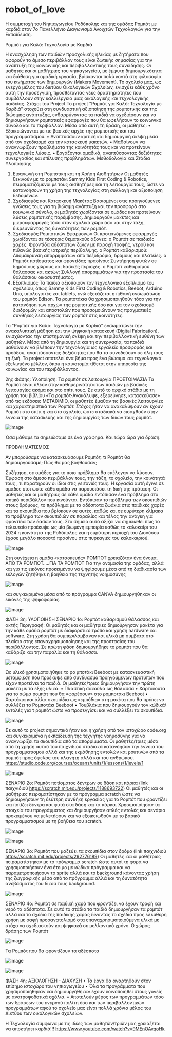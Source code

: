 # robot_of_love
Η συμμετοχή του Νηπιαγωγείου Ροδόπολης και της ομάδας Ρομπότ με καρδιά στον 7ο Πανελλήνιο Διαγωνισμό Ανοιχτών Τεχνολογιών για την Εκπαίδευση. 

Ρομπότ για Καλό: Τεχνολογία με Καρδιά

Η ενασχόληση των παιδιών προσχολικής ηλικίας με ζητήματα που αφορούν το άμεσο περιβάλλον τους είναι ζωτικής σημασίας για την ανάπτυξη της κοινωνικής και περιβαλλοντικής τους συνείδησης. Οι μαθητές και οι μαθήτριες του νηπιαγωγείου, με έμφυτη δημιουργικότητα και διάθεση για ομαδική εργασία, βρίσκονται πολύ κοντά στη φιλοσοφία του κινήματος των δημιουργών (Makers Movement). Το σχολείο μας, ως ενεργό μέλος του δικτύου Οικολογικών Σχολείων, ενισχύει κάθε χρόνο αυτή την προσέγγιση, προσθέτοντας νέες δραστηριότητες που συμβάλλουν στην καλλιέργεια μιας οικολογικής και τεχνολογικής παιδείας.
Στόχοι του Project
Το project "Ρομπότ για Καλό: Τεχνολογία με Καρδιά" στοχεύει στη συνδυαστική αξιοποίηση της ρομποτικής και της βιώσιμης ανάπτυξης, ενθαρρύνοντας τα παιδιά να σχεδιάσουν και να δημιουργήσουν ρομποτικές εφαρμογές που θα ωφελήσουν το κοινωνικό σύνολο και το περιβάλλον.
Μέσα από αυτή τη δράση, οι μαθητές:
•	Εξοικειώνονται με τις βασικές αρχές της ρομποτικής και του προγραμματισμού.
•	Αναπτύσσουν κριτική και δημιουργική σκέψη μέσα από τον σχεδιασμό και την κατασκευή μακετών.
•	Μαθαίνουν να αναγνωρίζουν προβλήματα της κοινότητάς τους και να προτείνουν τεχνολογικές λύσεις.
•	Εργάζονται ομαδικά, αναπτύσσοντας δεξιότητες συνεργασίας και επίλυσης προβλημάτων.
Μεθοδολογία και Στάδια Υλοποίησης
1.	Εισαγωγή στη Ρομποτική και τη Χρήση Αισθητήρων
Οι μαθητές ξεκινούν με το ρομποτάκι Sammy Kids First Coding & Robotics, πειραματιζόμενοι με τους αισθητήρες και τη λειτουργία τους, ώστε να κατανοήσουν τη χρήση της τεχνολογίας στη συλλογή και αξιοποίηση δεδομένων.
2.	Σχεδιασμός και Κατασκευή Μακέτας
Βασισμένοι στις προηγούμενες γνώσεις τους για τη βιώσιμη ανάπτυξη και την προσφορά στο κοινωνικό σύνολο, οι μαθητές χωρίζονται σε ομάδες και προτείνουν λύσεις ρομποτικής παρέμβασης. Δημιουργούν μακέτες και μικροεφαρμογές τόσο στον σχολικό χώρο όσο και στην τάξη, διερευνώντας τις δυνατότητες των ρομπότ.
3.	Σχεδιασμός Ρομποτικών Εφαρμογών
Οι προτεινόμενες εφαρμογές χωρίζονται σε τέσσερις θεματικούς άξονες:
o	Ρομπότ σε παιδικές χαρές: Φροντίδα αδέσποτων ζώων με παροχή τροφής, νερού και πιθανώς βασικής ιατρικής περίθαλψης.
o	Ρομπότ καθαρισμού: Απομάκρυνση απορριμμάτων από πεζοδρόμια, δρόμους και πλατείες.
o	Ρομπότ ποτίσματος και φροντίδας πρασίνου: Συντήρηση φυτών σε δημόσιους χώρους και δασικές περιοχές.
o	Ρομπότ καθαρισμού θάλασσας και ακτών: Συλλογή απορριμμάτων για την προστασία του θαλάσσιου οικοσυστήματος.
4.	Εξοπλισμός
Τα παιδιά αξιοποιούν τον τεχνολογικό εξοπλισμό του σχολείου, όπως Sammy Kids First Coding & Robotics, Beebot, Arduino Uno, υπολογιστές και tablets, ενώ εξετάζεται η πιθανή ενσωμάτωση του ρομπότ Edison.
Τα ρομποτάκια θα χρησιμοποιηθούν τόσο για την κατανόηση των αρχών της ρομποτικής όσο και για τον σχεδιασμό διαδρομών και αποστολών που προσομοιώνουν τις πραγματικές συνθήκες λειτουργίας των ρομπότ στις κοινότητες.

Το "Ρομπότ για Καλό: Τεχνολογία με Καρδιά" ενσωματώνει την ανακαλυπτική μάθηση και την ψηφιακή κατασκευή (Digital Fabrication), ενισχύοντας την επιστημονική σκέψη και την περιβαλλοντική ευθύνη των μαθητών. Μέσα από τη δημιουργία και τη συνεργασία, τα παιδιά μαθαίνουν να βλέπουν την τεχνολογία ως εργαλείο προσφοράς και προόδου, αναπτύσσοντας δεξιότητες που θα τα συνοδεύουν σε όλη τους τη ζωή.
Το project αποτελεί ένα βήμα προς ένα βιώσιμο και τεχνολογικά εξελιγμένο μέλλον, όπου η καινοτομία τίθεται στην υπηρεσία της κοινωνίας και του περιβάλλοντος.

2ης Φάσης: Υλοποίηση: Τα ρομπότ σε λειτουργία
ΠΡΟΕΤΟΙΜΑΣΙΑ
Τα Ρομπότ είναι πλέον στην καθημερινότητα των παιδιών με βασικές λειτουργίες ακόμα και στο σπίτι τους. Σε αυτό το αρχικό στάδιο με τη χρήση του βιβλίου «Τα ρομπότ-Ανακάλυψε, εξερεύνησε, κατασκεύασε» από τις εκδόσεις ΜΕΤΑΙΧΜΙΟ, οι μαθητές έμαθαν τις βασικές λειτουργίες και χαρακτηριστικά των Ρομπότ. Στόχος ήταν να ανακαλύψουν αν έχουν Ρομπότ στο σπίτι ή και στο σχολείο, ώστε σταδιακά να εισαχθούν στην έννοια της κατασκευής και της δημιουργίας των δικών τους ρομπότ. 

![image](https://github.com/user-attachments/assets/7f3126f2-3fcd-4986-a7d4-50a6c225a01d)

Όσα μάθαμε τα σημειώσαμε σε ένα γράφημα. Και τώρα ώρα για δράση.

ΠΡΟΒΛΗΜΑΤΙΣΜΟΣ

Αν μπορούσαμε να κατασκευάσουμε Ρομπότ, τι Ρομπότ θα δημιουργούσαμε;
Πώς θα μας βοηθούσαν;

Συζήτηση, σε ομάδες για το ποιο πρόβλημα θα επέλεγαν να λύσουν. Έμφαση στο άμεσο περιβάλλον τους, την τάξη, το σχολείο, την κοινότητά τους , τι παρατηρούν οι ίδιοι στις γειτονιές τους. Η εργασία αυτή έγινε σε ομάδες έτσι ώστε κάθε ομάδα να παρουσιάσει τη δική της πρόταση. 
Οι μαθητές και οι μαθήτριες σε κάθε ομάδα εντόπισαν ένα πρόβλημα στο τοπικό περιβάλλον που κινούνται. Εντόπισαν το πρόβλημα των σκουπιδιών στους δρόμους, το πρόβλημα με τα αδέσποτα ζωάκια στις παιδικές χαρές και τα σκουπίδια που βρίσκουν σε αυτές, καθώς και σε ευρύτερη κλίμακα το πρόβλημα των σκουπιδιών σε παραλίες και τέλος την ανάγκη για φροντίδα των δασών τους. Στο σημείο αυτό αξίζει να σημειωθεί πως το τελευταίο προέκυψε ως μία βιωμένη εμπειρία καθώς το καλοκαίρι του 2024 η κοινότητα της Ροδόπολης και η ευρύτερη περιοχή του Διονύσου έχασε μεγάλο ποσοστό πρασίνου στις πυρκαγιές του καλοκαιριού. 

![image](https://github.com/user-attachments/assets/2780497f-2a6a-4cf4-9595-eb3a581cc06f)

Στη συνέχεια η ομάδα «κατασκευής» ΡΟΜΠΟΤ χρειαζόταν ένα όνομα.
ΑΠΟ ΤΑ ΡΟΜΠΟΤ…..ΓΙΑ ΤΑ ΡΟΜΠΟΤ
Για την ονομασία της ομάδας, αλλά και για τις εικόνες προκειμένου να ψηφίσουμε μέσα από τη διαδικασία των εκλογών ζητήθηκε η βοήθεια της τεχνητής νοημοσύνης 

![image](https://github.com/user-attachments/assets/7be4faab-630c-40e3-86ad-b9b18db3fdaa)

και συγκεκριμένα μέσα από το πρόγραμμα CANVA δημιουργήθηκαν οι εικόνες της ψηφοφορίας. 

![image](https://github.com/user-attachments/assets/5926aee8-1a9e-4e21-a500-d151d35f3c1a)

ΦΑΣΗ 3η: ΥΛΟΠΟΙΗΣΗ
ΣΕΝΑΡΙΟ 1ο: Ρομπότ καθαρισμού θάλασσας και ακτής
Περιγραφή: Οι μαθητές και οι μαθήτριες δημιούργησαν μακέτα για την κάθε ομάδα ρομπότ με διαφορετικό τρόπο και χρήση hardware και software. Στη χρήση θα συμπεριλάμβαναν και υλικά μη συμβατά στο πλαίσιο στης επαναχρησιμοποίησης και της προστασίας του περιβάλλοντος.
Σε πρώτη φάση δημιουργήθηκε το ρομπότ που θα καθάριζε και την παραλία και τη θάλασσα.

![image](https://github.com/user-attachments/assets/b58220ff-07f1-4e6a-8b5c-210fb8af0f21)

Ως υλικό χρησιμοποιήθηκε το ρο μποτάκι Beeboot με κατασκευαστική μεταμφίεση που προέκυψε από συνδυασμό προηγούμενων προτύπων που είχαν προτείνει τα παιδιά. 
Οι μαθητές/τριες δημιουργήσαν την πρώτη μακέτα με τα εξής υλικά:
•	Πλαστική σακούλα ως θάλασσα
•	Χαρτόκουτα για το σώμα ρομπότ που θα «φορέσουν» στο ρομποτάκι Beeboot
•	Χαρτάκια και άλλα σκουπίδια ως «εμπόδια» στη μακέτα που θα πρέπει να συλλέξει το Ρομποτάκι Beeboot
•	Τουβλάκια που δημιουργούν τον κώδικά/εντολές για τ ρομπότ ώστε να προσεγγίσει και να συλλέξει τα σκουπίδια. 

![image](https://github.com/user-attachments/assets/10286059-8645-4fe9-9321-24f8c46c04a0)

Σε αυτό το project σημαντικό ήταν και  η χρήση από τον ιστοχώρο code.org και συγκεκριμένα η εκπαίδευση της τεχνητής νοημοσύνης για να αναγνωρίζει τα σκουπίδια από τα απορρίμματα. Οι μαθητές/τριες μέσα από τη χρήση αυτού του παιχνιδιού σταδιακά κατανόησαν την έννοια του προγραμματισμού αλλά και της εκμάθησης εντολών και ρουτινών από τα ρομπότ προς όφελος του πλανήτη αλλά και του ανθρώπου. https://studio.code.org/courses/oceans/units/1/lessons/1/levels/1

![image](https://github.com/user-attachments/assets/3de65fa4-bd3e-419e-9998-106a8abbef6e)



ΣΕΝΑΡΙΟ 2ο: Ρομπότ ποτίσματος δέντρων σε δάση και πάρκα (link παιχνιδιού https://scratch.mit.edu/projects/1188693722)
Οι μαθητές και οι μαθήτριες πειραματίστηκαν με το πρόγραμμα scratch ώστε να δημιουργήσουν τη δεύτερη συνθήκη εργασίας για το Ρομπότ που φροντίζει και ποτίζει δέντρα και φυτά στα δάση και τα πάρκα. Χρησιμοποίησαν τα στοιχεία του προγράμματος και δημιουργήσαν απλές εντολές και σενάριο προκειμένου να μελετήσουν και να εξοικειωθούν με το βασικό προγραμματισμού με τη βοήθεια του scratch. 

![image](https://github.com/user-attachments/assets/3c8e01bb-404a-4550-abf2-e7c5af303aab)

![image](https://github.com/user-attachments/assets/0186ec8a-bcc7-454a-87e6-32ea1fe7adc4)

ΣΕΝΑΡΙΟ 3ο: Ρομπότ που μαζεύει τα σκουπίδια στον δρόμο (link παιχνιδιού https://scratch.mit.edu/projects/292776189)
Οι μαθητές και οι μαθήτριες πειραματίστηκαν με το πρόγραμμα scratch ώστε αυτοί τη φορά να χρησιμοποιήσουν ένα έτοιμο με κώδικα πρόγραμμα και να παραμετροποιήσουν το sprite αλλά και το background κάνοντας χρήση της ζωγραφικής μέσα από το πρόγραμμα αλλά και τη δυνατότητα ανεβάσματος του δικού τους background. 

![image](https://github.com/user-attachments/assets/559a609a-d35a-4d92-9fcc-c29fce8733fc)


ΣΕΝΑΡΙΟ 4ο: Ρομπότ σε παιδική χαρά που φροντίζει να έχουν τροφή και νερό τα αδέσποτα. 
Σε αυτό το στάδιο τα παιδιά δημιουργήσαν τα ρομπότ αλλά και το σχέδιο της παιδικής χαράς δίνοντας το σχέδια προς ελεύθερη χρήση με σαφή προσανατολισμό στα επαναχρησιμοποιούμενα υλικά με στόχο να σχεδιαστούν και ψηφιακά σε μελλοντικό χρόνο. 
Ο χώρος δράσης των Ρομπότ

![image](https://github.com/user-attachments/assets/31a3f5f3-49cf-4605-adfc-cc7fd2096f56)

Τα Ρομπότ που θα φροντίζουν τα αδέσποτα 

![image](https://github.com/user-attachments/assets/881bbdc8-9ada-4f59-8345-79dd94af842f)

![image](https://github.com/user-attachments/assets/a75585e7-789b-4be5-aaa9-fb6051de4ae8)

ΦΑΣΗ 4η: ΑΞΙΟΛΟΓΗΣΗ - ΔΙΑΧΥΣΗ
• Τα έργα θα αναρτηθούν στον επίσημο ιστοχώρο του νηπιαγωγείου
• Όλα τα προγράμματα που χρησιμοποιήθηκαν και δημιουργήθηκαν έχουν κοινοποιηθεί στους γονείς με ανατροφοδοτικά σχόλια. 
• Αποτελούν μέρος των προγραμμάτων τόσο των δράσεων του ενεργού πολίτη όσο και των περιβαλλοντικών προγραμμάτων αφού το σχολείο μας είναι πολλά χρόνια μέλος του Δικτύου των οικολογικών σχολείων. 

Η Τεχνολογία σύμφωνα με τις ιδέες των μαθητών/τριών μας χρειάζεται να αποκτήσει καρδιά!!!
https://www.youtube.com/watch?v=9MEnOAvqoHk 









